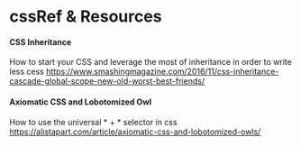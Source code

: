 # cssRef & Resources

#### CSS Inheritance 
How to start your CSS and leverage the most of inheritance in order to write less cess
https://www.smashingmagazine.com/2016/11/css-inheritance-cascade-global-scope-new-old-worst-best-friends/

#### Axiomatic CSS and Lobotomized Owl
How to use the universal * + * selector in css
https://alistapart.com/article/axiomatic-css-and-lobotomized-owls/ 
